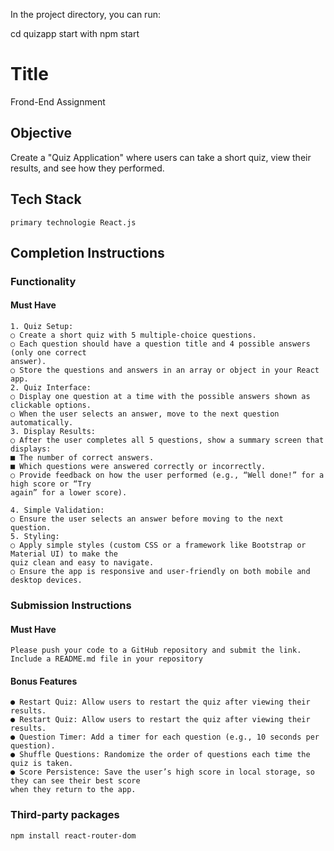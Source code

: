 In the project directory, you can run:

 cd quizapp 
 start with npm start

# Title

   Frond-End Assignment

## Objective
   Create a "Quiz Application" where users can take a short quiz, view their results, and see how they
   performed.

## Tech Stack

    primary technologie React.js

## Completion Instructions

### Functionality

#### Must Have

    1. Quiz Setup:
    ○ Create a short quiz with 5 multiple-choice questions.
    ○ Each question should have a question title and 4 possible answers (only one correct
    answer).
    ○ Store the questions and answers in an array or object in your React app.
    2. Quiz Interface:
    ○ Display one question at a time with the possible answers shown as clickable options.
    ○ When the user selects an answer, move to the next question automatically.
    3. Display Results:
    ○ After the user completes all 5 questions, show a summary screen that displays:
    ■ The number of correct answers.
    ■ Which questions were answered correctly or incorrectly.
    ○ Provide feedback on how the user performed (e.g., “Well done!” for a high score or “Try
    again” for a lower score).

    4. Simple Validation:
    ○ Ensure the user selects an answer before moving to the next question.
    5. Styling:
    ○ Apply simple styles (custom CSS or a framework like Bootstrap or Material UI) to make the
    quiz clean and easy to navigate.
    ○ Ensure the app is responsive and user-friendly on both mobile and desktop devices.


### Submission Instructions

#### Must Have

    Please push your code to a GitHub repository and submit the link.
    Include a README.md file in your repository

#### Bonus Features 
    ● Restart Quiz: Allow users to restart the quiz after viewing their results.
    ● Restart Quiz: Allow users to restart the quiz after viewing their results.
    ● Question Timer: Add a timer for each question (e.g., 10 seconds per question).
    ● Shuffle Questions: Randomize the order of questions each time the quiz is taken.
    ● Score Persistence: Save the user’s high score in local storage, so they can see their best score
    when they return to the app.

### Third-party packages
    npm install react-router-dom
